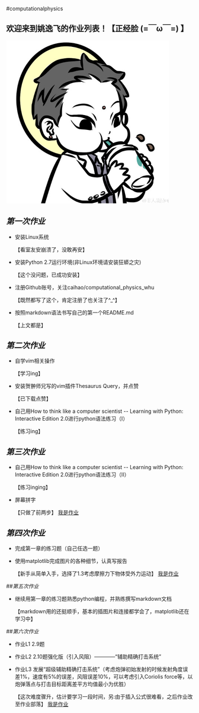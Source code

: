 
#computationalphysics
## 欢迎来到**姚逸飞**的作业列表！【正经脸 (=￣ω￣=) 】
![观音镇楼](https://github.com/yyfwhu/computationalphysics_N2013301020096/blob/master/photo.jpg)

## _第一次作业_
  
* 安装Linux系统
     
  【看室友安崩溃了，没敢再安】
* 安装Python 2.7运行环境(非Linux环境请安装狂蟒之灾) 
     
  【这个没问题，已成功安装】
* 注册Github账号，关注caihao/computational_physics_whu
     
  【既然都写了这个，肯定注册了也关注了^_^】
* 按照markdown语法书写自己的第一个README.md
     
  【上文都是】

## _第二次作业_
* 自学vim相关操作
  
  【学习ing】
* 安装贺翀师兄写的vim插件Thesaurus Query，并点赞
  
  【已下载点赞】
* 自己用How to think like a computer scientist -- Learning with Python: Interactive Edition 2.0进行python语法练习（I） 
  
  【练习ing】

## _第三次作业_
* 自己用How to think like a computer scientist -- Learning with Python: Interactive Edition 2.0进行python语法练习（II）
  
  【练习inging】
* 屏幕拼字
  
  【只做了前两步】
   [我是作业](https://github.com/yyfwhu/computationalphysics_N2013301020096/blob/master/homework/files/homework3.md)

## _第四次作业_

* 完成第一章的练习题（自己任选一题）
* 使用matplotlib完成图片的各种细节，认真写报告

  【新手从简单入手，选择了1.3考虑摩擦力下物体受外力运动】
   [我是作业](https://github.com/yyfwhu/computationalphysics_N2013301020096/blob/master/homework/files/homework4.md)

##_第五次作业_
* 继续用第一章的练习题熟悉python编程，并熟练撰写markdown文档
  
  【markdown用的还挺顺手，基本的插图片和连接都学会了，matplotlib还在学习中】

##_第六次作业_
* 作业L1 2.9题

* 作业L2 2.10题强化版（引入风阻）————“辅助精确打击系统”

* 作业L3 发展“超级辅助精确打击系统”（考虑炮弹初始发射的时候发射角度误差1%，速度有5%的误差，风阻误差10%，可以考虑引入Coriolis force等，以炮弹落点与打击目标距离差平方均值最小为优胜）

  【这次难度骤升，估计要学习一段时间，另:由于插入公式很难看，之后作业改至作业部落】
[我是作业](https://www.zybuluo.com/mdeditor#334269)
